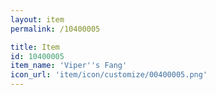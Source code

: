 ```yaml
---
layout: item
permalink: /10400005

title: Item
id: 10400005
item_name: 'Viper''s Fang'
icon_url: 'item/icon/customize/00400005.png'
---
```

